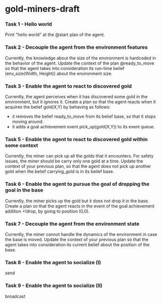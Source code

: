# gold-miners-draft

### Task 1 - Hello world
Print "hello world" at the @start plan of the agent.

### Task 2 - Decouple the agent from the environment features
Currently, the knowledge about the size of the environment is hardcoded in the behavior of the agent. Update the context of the plan @ready_to_move so that the agent takes into consideration its run-time belief (env_size(Width, Height)) about the environment size.   

### Task 3 - Enable the agent to react to discovered gold
Currently, the agent perceives when it has discovered some gold in the environment, but it ignores it. Create a plan so that the agent reacts when it acquires the belief gold(X,Y) by behaving as follows:
- it removes the belief ready_to_move from its belief base, so that it stops moving around. 
- it adds a goal achievement event pick_up(gold(X,Y)) to its event queue.

### Task 5 - Enable the agent to react to discovered gold within some context
Currently, the miner can pick up all the golds that it encounters. For safety issues, the miner should be carry only one gold at a time. Update the context of your previous plan, so that the agent does not pick up another gold when the belief carrying_gold is in its belief base.

### Task 6 - Enable the agent to pursue the goal of dropping the goal in the base
Currently, the miner picks up the gold but it does not drop it in the base. Create a plan so that the agent reacts in the event of the goal achievement addition +!drop, by going to position (0,0). 

### Task 7 -  Decouple the agent from the environment state
Currently, the miner cannot handle the dynamics of the environment in case the base is moved. Update the context of your previous plan so that the agent takes into consideration its current belief about the position of the base.

### Task 8 -  Enable the agent to socialize (I)
send 

### Task 9 -  Enable the agent to socialize (II)
broadcast
